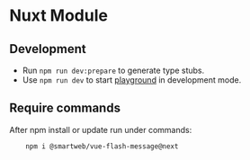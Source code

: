 # Nuxt Module

## Development

- Run `npm run dev:prepare` to generate type stubs.
- Use `npm run dev` to start [playground](./playground) in development mode.

## Require commands

After npm install or update run under commands:

```bash
    npm i @smartweb/vue-flash-message@next
```